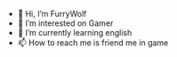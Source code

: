 - 👋 Hi, I’m FurryWolf
- 👀 I’m interested on Gamer
- 🌱 I’m currently learning english
- 📫 How to reach me is friend me in game

<!---
Wolfvie1641/Wolfvie1641 is a ✨ special ✨ repository because its `README.md` (this file) appears on your GitHub profile.
You can click the Preview link to take a look at your changes.
--->
